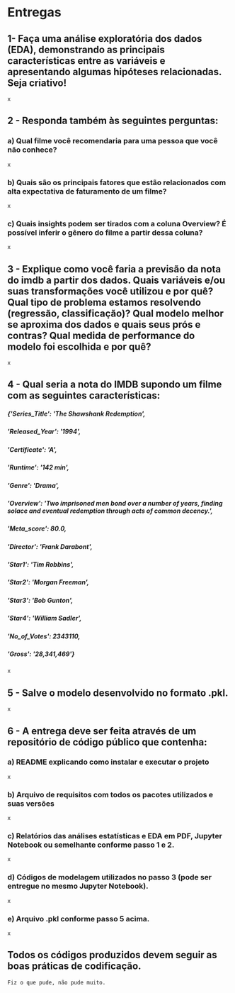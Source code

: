 # Entregas

## 1- Faça uma análise exploratória dos dados (EDA), demonstrando as principais características entre as variáveis e apresentando algumas hipóteses relacionadas. Seja criativo!
    x

## 2 - Responda também às seguintes perguntas:
### a) Qual filme você recomendaria para uma pessoa que você não conhece?
    x
### b) Quais são os principais fatores que estão relacionados com alta expectativa de faturamento de um filme? 
    x
 ### c) Quais insights podem ser tirados com a coluna Overview? É possível inferir o gênero do filme a partir dessa coluna?
    x

## 3 - Explique como você faria a previsão da nota do imdb a partir dos dados. Quais variáveis e/ou suas transformações você utilizou e por quê? Qual tipo de problema estamos resolvendo (regressão, classificação)? Qual modelo melhor se aproxima dos dados e quais seus prós e contras? Qual medida de performance do modelo foi escolhida e por quê?
    x

## 4 - Qual seria a nota do IMDB supondo um filme com as seguintes características:
##### {'Series_Title': 'The Shawshank Redemption',
##### 'Released_Year': '1994',
##### 'Certificate': 'A',
##### 'Runtime': '142 min',
##### 'Genre': 'Drama',
##### 'Overview': 'Two imprisoned men bond over a number of years, finding solace and eventual redemption through acts of common decency.',
##### 'Meta_score': 80.0,
##### 'Director': 'Frank Darabont',
##### 'Star1': 'Tim Robbins',
##### 'Star2': 'Morgan Freeman',
##### 'Star3': 'Bob Gunton',
##### 'Star4': 'William Sadler',
##### 'No_of_Votes': 2343110,
##### 'Gross': '28,341,469'}
    x

## 5 - Salve o modelo desenvolvido no formato .pkl. 
    x

## 6 - A entrega deve ser feita através de um repositório de código público que contenha:
### a) README explicando como instalar e executar o projeto
    x
### b) Arquivo de requisitos com todos os pacotes utilizados e suas versões
    x
### c) Relatórios das análises estatísticas e EDA em PDF, Jupyter Notebook ou semelhante conforme passo 1 e 2.
    x
### d) Códigos de modelagem utilizados no passo 3 (pode ser entregue no mesmo Jupyter Notebook).
    x
### e) Arquivo .pkl conforme passo 5 acima.
    x

## Todos os códigos produzidos devem seguir as boas práticas de codificação.
    Fiz o que pude, não pude muito.
